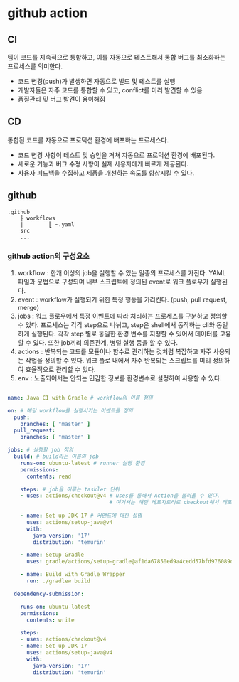 # github action

## CI
팀이 코드를 지속적으로 통합하고, 이를 자동으로 테스트해서 통합 버그를 최소화하는 프로세스를 의미한다.
- 코드 변경(push)가 발생하면 자동으로 빌드 및 테스트를 실행
- 개발자들은 자주 코드를 통합할 수 있고, conflict를 미리 발견할 수 있음
- 품질관리 및 버그 발견이 용이해짐

## CD
통합된 코드를 자동으로 프로덕션 환경에 배포하는 프로세스다.
- 코드 변경 사항이 테스트 및 승인을 거쳐 자동으로 프로덕션 환경에 배포된다.
- 새로운 기능과 버그 수정 사항이 실제 사용자에게 빠르게 제공된다.
- 사용자 피드백을 수집하고 제품을 개선하는 속도를 향상시킬 수 있다.

## github
```
.github
    ├ workflows
    |        ⎣ ~.yaml
    src
    ...
```

### github action의 구성요소
1. workflow : 한개 이상의 job을 실행할 수 있는 일종의 프로세스를 가진다. YAML 파일과 문법으로 구성되며 내부 스크립트에 정의된 event로 워크 플로우가 실행된다.
2. event : workflow가 실행되기 위한 특정 행동을 가리킨다. (push, pull request, merge)
3. jobs  : 워크 플로우에서 특정 이벤트에 따라 처리하는 프로세스를 구분하고 정의할 수 있다. 프로세스는 각각 step으로 나뉘고, step은 shell에서 동작하는 cli와 동일하게 실행된다.
           각각 step 별로 동일한 환경 변수를 지정할 수 있어서 데이터를 고융할 수 있다. 또한 job끼리 의존관계, 병렬 실행 등을 할 수 있다.
4. actions : 반복되는 코드를 모듈이나 함수로 관리하는 것처럼 복잡하고 자주 사용되는 작업을 정의할 수 있다. 워크 플로 내에서 자주 반복되는 스크립트를 미리 정의하여 효율적으로 관리할 수 있다.
5. env : 노출되어서는 안되는 민감한 정보를 환경변수로 설정하여 사용할 수 있다.

```yaml

name: Java CI with Gradle # workflow의 이름 정의

on: # 해당 workflow를 실행시키는 이벤트를 정의
  push:
    branches: [ "master" ]
  pull_request:
    branches: [ "master" ]

jobs: # 실행할 job 정의
  build: # build라는 이름의 job
    runs-on: ubuntu-latest # runner 실행 환경
    permissions:
      contents: read

    steps: # job을 이루는 tasklet 단위
    - uses: actions/checkout@v4 # uses를 통해서 Action을 불러올 수 있다.
                                # 여기서는 해당 레포지토리로 checkout해서 레포지토리에 접근할 수 있는 action을 불러왔다.
      
    - name: Set up JDK 17 # 커맨드에 대한 설명
      uses: actions/setup-java@v4
      with:
        java-version: '17'
        distribution: 'temurin'

    - name: Setup Gradle
      uses: gradle/actions/setup-gradle@af1da67850ed9a4cedd57bfd976089dd991e2582 # v4.0.0

    - name: Build with Gradle Wrapper
      run: ./gradlew build

  dependency-submission:

    runs-on: ubuntu-latest
    permissions:
      contents: write

    steps:
    - uses: actions/checkout@v4
    - name: Set up JDK 17
      uses: actions/setup-java@v4
      with:
        java-version: '17'
        distribution: 'temurin'
```
